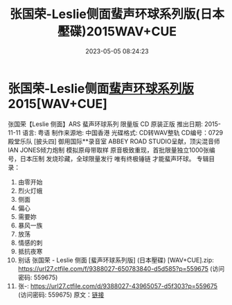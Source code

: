 ﻿---
title: 张国荣-Leslie侧面蜚声环球系列版(日本壓碟)2015WAV+CUE
date: 2023-05-05 08:24:23
categories: WAV车载音乐、镜像
tags: 华语中文
---
# 张国荣-Leslie侧面[蜚声环球系列版](日本壓碟)2015[WAV+CUE]

张国荣【Leslie 侧面】ARS 蜚声环球系列 限量版 CD
原装正版
推出日期: 2015-11-11
语言: 粤语
制作来源地: 中国香港
光碟格式: CD转WAV整轨
CD编号：0729
殿堂乐队 [披头四] 御用国际**录音室 ABBEY ROAD STUDIO呈献，顶尖混音师 IAN JONES倾力炮制
模拟原母带取样 原音极致重现，首批限量独立1000张编号，日本压制 发烧珍藏，全球限量发行 唯有终极锤链 才能蜚声环球。
专辑目录：
01. 由零开始
02. 烈火灯蛾
03. 侧面
04. 偏心
05. 需要妳
06. 暴风一族
07. 放荡
08. 情感的刺
09. 抵抗夜寒
10. 别话
张国荣 - Leslie 侧面 [蜚声环球系列版] (日本壓碟) [WAV+CUE].zip: https://url27.ctfile.com/f/9388027-650783840-d5d585?p=559675
(访问密码: 559675)
03. 张-: https://url27.ctfile.com/d/9388027-43965057-d5f303?p=559675
(访问密码: 559675)
原文：[链接](https://blog.sina.com.cn/s/blog_1647c7e76010311qv.html)